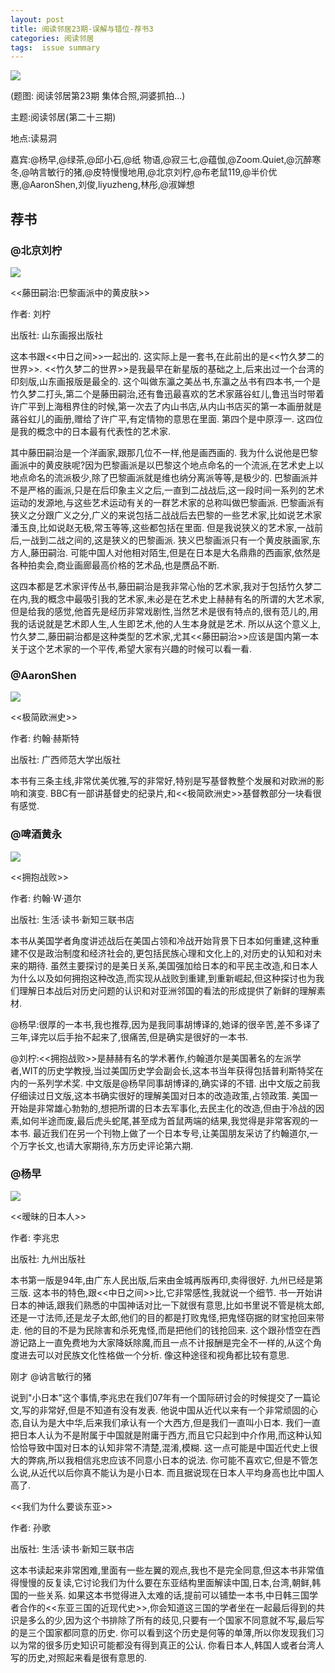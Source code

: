 ```yaml
---
layout: post
title: 阅读邻居23期-误解与错位-荐书3
categories: 阅读邻居
tags:  issue summary
---
```


![](http://mmbiz.qpic.cn/mmbiz/jsFJEErL30hO8evAbu1ibfUMg1YcRgmdEAFJbiaK4YplIJvNWxqibahCO5NSTEhV7e4VEY6icaJcRjPVrUxePHLgXw/0)

(题图: 阅读邻居第23期 集体合照,洞婆抓拍...)


主题:阅读邻居(第二十三期)

地点:读易洞

嘉宾:@杨早,@绿茶,@邱小石,@纸  物语,@寂三七,@蕴伽,@Zoom.Quiet,@沉醉寒冬,@呐言敏行的猪,@皮特慢慢地用,@北京刘柠,@布老鼠119,@半价优惠,@AaronShen,刘俊,liyuzheng,林彤,@淑婵想


## 荐书

### @北京刘柠
![](http://tp2.sinaimg.cn/1440743181/30/5661686868/1)

<<藤田嗣治:巴黎画派中的黄皮肤>>

作者: 刘柠

出版社: 山东画报出版社

这本书跟<<中日之间>>一起出的. 这实际上是一套书,在此前出的是<<竹久梦二的世界>>. <<竹久梦二的世界>>是我最早在新星版的基础之上,后来出过一个台湾的印刻版,山东画报版是最全的. 这个叫做东瀛之美丛书,东瀛之丛书有四本书,一个是竹久梦二打头,第二个是藤田嗣治,还有鲁迅最喜欢的艺术家蕗谷虹儿,鲁迅当时带着许广平到上海租界住的时候,第一次去了内山书店,从内山书店买的第一本画册就是蕗谷虹儿的画册,赠给了许广平,有定情物的意思在里面. 第四个是中原淳一. 这四位是我的概念中的日本最有代表性的艺术家. 

其中藤田嗣治是一个洋画家,跟那几位不一样,他是画西画的. 我为什么说他是巴黎画派中的黄皮肤呢?因为巴黎画派是以巴黎这个地点命名的一个流派,在艺术史上以地点命名的流派极少,除了巴黎画派就是维也纳分离派等等,是极少的. 巴黎画派并不是严格的画派,只是在后印象主义之后,一直到二战战后,这一段时间一系列的艺术运动的发源地,与这些艺术运动有关的一群艺术家的总称叫做巴黎画派. 巴黎画派有狭义之分跟广义之分,广义的来说包括二战战后去巴黎的一些艺术家,比如说艺术家潘玉良,比如说赵无极,常玉等等,这些都包括在里面. 但是我说狭义的艺术家,一战前后,一战到二战之间的,这是狭义的巴黎画派. 狭义巴黎画派只有一个黄皮肤画家,东方人,藤田嗣治. 可能中国人对他相对陌生,但是在日本是大名鼎鼎的西画家,依然是各种拍卖会,商业画廊最高价格的艺术品,也是赝品不断. 

这四本都是艺术家评传丛书,藤田嗣治是我非常心怡的艺术家,我对于包括竹久梦二在内,我的概念中最吸引我的艺术家,未必是在艺术史上赫赫有名的所谓的大艺术家,但是给我的感觉,他首先是经历非常戏剧性,当然艺术是很有特点的,很有范儿的,用我的话说就是艺术即人生,人生即艺术,他的人生本身就是艺术. 所以从这个意义上,竹久梦二,藤田嗣治都是这种类型的艺术家,尤其<<藤田嗣治>>应该是国内第一本关于这个艺术家的一个平传,希望大家有兴趣的时候可以看一看. 

 

 
### @AaronShen
![](http://tp2.sinaimg.cn/1652858397/30/5596641219/1)

<<极简欧洲史>>

作者: 约翰·赫斯特

出版社: 广西师范大学出版社

本书有三条主线,非常优美优雅,写的非常好,特别是写基督教整个发展和对欧洲的影响和演变. BBC有一部讲基督史的纪录片,和<<极简欧洲史>>基督教部分一块看很有感觉. 

 

 
### @啤酒黄永
![](http://tp2.sinaimg.cn/1570646621/30/5667748479/1)

<<拥抱战败>>

作者: 约翰·W·道尔

出版社: 生活·读书·新知三联书店

本书从美国学者角度讲述战后在美国占领和冷战开始背景下日本如何重建,这种重建不仅是政治制度和经济社会的,更包括民族心理和文化上的,对历史的认知和对未来的期待. 虽然主要探讨的是美日关系,美国强加给日本的和平民主改造,和日本人为什么以及如何拥抱这种改造,而实现从战败到重建,到重新崛起,但这种探讨也为我们理解日本战后对历史问题的认识和对亚洲邻国的看法的形成提供了新鲜的理解素材. 

 

@杨早:很厚的一本书,我也推荐,因为是我同事胡博译的,她译的很辛苦,差不多译了三年,译完以后手抬不起来了,很痛苦,但是确实是很好的一本书. 

@刘柠:<<拥抱战败>>是赫赫有名的学术著作,约翰道尔是美国著名的左派学者,WIT的历史学教授,当过美国历史学会副会长,这本书当年获得包括普利斯特奖在内的一系列学术奖. 中文版是@杨早同事胡博译的,确实译的不错. 出中文版之前我仔细读过日文版,这本书确实很好的理解美国对日本的改造政策,占领政策. 美国一开始是非常雄心勃勃的,想把所谓的日本去军事化,去民主化的改造,但由于冷战的因素,如何半途而废,最后虎头蛇尾,甚至成为首鼠两端的结果,我觉得是非常客观的一本书. 最近我们在另一个刊物上做了一个日本专号,让美国朋友采访了约翰道尔,一个万字长文,也请大家期待,东方历史评论第六期. 

 

   
### @杨早
![](http://tp4.sinaimg.cn/1194991743/30/1279875308/1)

<<暧昧的日本人>>

作者: 李兆忠

出版社: 九州出版社

本书第一版是94年,由广东人民出版,后来由金城再版再印,卖得很好. 九州已经是第三版. 这本书的特色,跟<<中日之间>>比,它非常感性,我就说一个细节. 书一开始讲日本的神话,跟我们熟悉的中国神话对比一下就很有意思,比如书里说不管是桃太郎,还是一寸法师,还是龙子太郎,他们的目的都是打败鬼怪,把鬼怪窃据的财宝抢回来带走. 他的目的不是为民除害和杀死鬼怪,而是把他们的钱抢回来. 这个跟孙悟空在西游记路上一直免费地为大家降妖除魔,而且一点不计报酬是完全不一样的,从这个角度进去可以对民族文化性格做一个分析. 像这种途径和视角都比较有意思. 

刚才
@讷言敏行的猪 

说到"小日本"这个事情,李兆忠在我们07年有一个国际研讨会的时候提交了一篇论文,写的非常好,但是不知道有没有发表. 他说中国从近代以来有一个非常顽固的心态,自认为是大中华,后来我们承认有一个大西方,但是我们一直叫小日本. 我们一直把日本人认为不是附属于中国就是附庸于西方,而且它只起到中介作用,而这种认知恰恰导致中国对日本的认知非常不清楚,混淆,模糊. 这一点可能是中国近代史上很大的弊病,所以我相信兆忠应该不同意小日本的说法. 你可能不喜欢它,但是不管怎么说,从近代以后你真不能认为是小日本. 而且据说现在日本人平均身高也比中国人高了. 

 

<<我们为什么要谈东亚>>

作者: 孙歌

出版社: 生活·读书·新知三联书店

这本书读起来非常困难,里面有一些左翼的观点,我也不是完全同意,但这本书非常值得慢慢的反复读,它讨论我们为什么要在东亚结构里面解读中国,日本,台湾,朝鲜,韩国的一些关系. 如果这本书觉得进入太难的话,提前可以铺垫一本书,中日韩三国学者合作的<<东亚三国的近现代史>>,你会知道这三国的学者坐在一起最后得到的共识是多么的少,因为这个书排除了所有的歧见,只要有一个国家不同意就不写,最后写的是三个国家都同意的历史. 你可以看到这个历史是何等的单薄,所以你发现我们习以为常的很多历史知识可能都没有得到真正的公认. 你看日本人,韩国人或者台湾人写的历史,对照起来看是很有意思的. 
